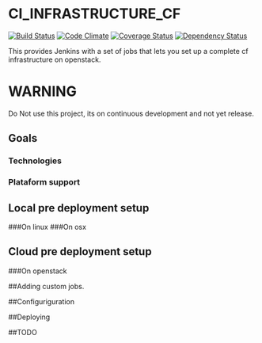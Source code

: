 CI_INFRASTRUCTURE_CF
====================
[![Build Status](https://travis-ci.org/cloudfoundry-community/ci_infrastructure_cf.svg)](https://travis-ci.org/cloudfoundry-community/ci_infrastructure_cf)
[![Code Climate](https://codeclimate.com/github/cloudfoundry-community/ci_infrastructure_cf.png)](https://codeclimate.com/github/cloudfoundry-community/ci_infrastructure_cf)
[![Coverage Status](https://coveralls.io/repos/cloudfoundry-community/ci_infrastructure_cf/badge.png)](https://coveralls.io/r/cloudfoundry-community/ci_infrastructure_cf)
[![Dependency Status](https://gemnasium.com/cloudfoundry-community/ci_infrastructure_cf.svg)](https://gemnasium.com/cloudfoundry-community/ci_infrastructure_cf)

This provides Jenkins with a set of jobs that lets you set up a complete cf infrastructure on openstack.

**WARNING**
=========== 

Do Not use this project, its on continuous development and not yet release.

## Goals

### Technologies
### Plataform support

## Local pre deployment setup

###On linux
###On osx

## Cloud pre deployment setup

###On openstack

##Adding custom jobs.

##Configuriguration

##Deploying

##TODO
